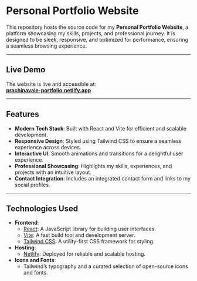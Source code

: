 # Personal Portfolio Website

This repository hosts the source code for my **Personal Portfolio Website**, a platform showcasing my skills, projects, and professional journey. It is designed to be sleek, responsive, and optimized for performance, ensuring a seamless browsing experience.

---

## Live Demo

The website is live and accessible at:  
[**prachinavale-portfolio.netlify.app**](https://prachinavale-portfolio.netlify.app/)

---

## Features

- **Modern Tech Stack**: Built with React and Vite for efficient and scalable development.
- **Responsive Design**: Styled using Tailwind CSS to ensure a seamless experience across devices.
- **Interactive UI**: Smooth animations and transitions for a delightful user experience.
- **Professional Showcasing**: Highlights my skills, experiences, and projects with an intuitive layout.
- **Contact Integration**: Includes an integrated contact form and links to my social profiles.

---

## Technologies Used

- **Frontend**:
  - [React](https://reactjs.org/): A JavaScript library for building user interfaces.
  - [Vite](https://vitejs.dev/): A fast build tool and development server.
  - [Tailwind CSS](https://tailwindcss.com/): A utility-first CSS framework for styling.
- **Hosting**:
  - [Netlify](https://www.netlify.com/): Deployed for reliable and scalable hosting.
- **Icons and Fonts**:
  - Tailwind’s typography and a curated selection of open-source icons and fonts.

